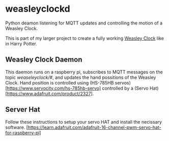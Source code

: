 # weasleyclockd

Python deamon listening for MQTT updates and controlling the motion of a Weasley Clock.

This is part of my larger project to create a fully working [Weasley
Clock](https://github.com/randomstring/WeasleyClock) like in Harry Potter.

## Weasley Clock Daemon

This daemon runs on a raspberry pi, subscribes to MQTT messages on the
topic *weaseleyclock/#*, and updates the hand possitions of the
Weasley Clock. Hand position is controlled using (HS-785HB
servos)[https://www.servocity.com/hs-785hb-servo] controlled by a
(Servo Hat)[https://www.adafruit.com/product/2327].

## Server Hat

Follow these instructions to setup your servo HAT and install the
necissary
software. [https://learn.adafruit.com/adafruit-16-channel-pwm-servo-hat-for-raspberry-pi]
